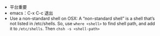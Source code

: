 - 平台重要
- emacs：C-x C-c  退出
- Use a non-standard shell on OSX: A “non-standard shell” is a shell that’s not listed in /etc/shells. So, use `where <shell>` to find shell path, and add it to `/etc/shells`. Then `chsh -s <shell-path>`

